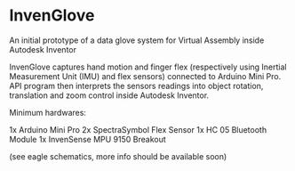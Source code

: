 InvenGlove
==========

An initial prototype of  a data glove system for Virtual Assembly inside Autodesk Inventor

InvenGlove captures  hand motion and finger flex (respectively using Inertial Measurement Unit (IMU) and flex sensors) connected to Arduino Mini Pro.
API program then interprets the sensors readings into object rotation, translation and zoom control inside Autodesk Inventor.

Minimum hardwares:


1x Arduino Mini Pro
2x SpectraSymbol Flex Sensor
1x HC 05 Bluetooth Module
1x InvenSense MPU 9150 Breakout

(see eagle schematics, more info should be available soon)
